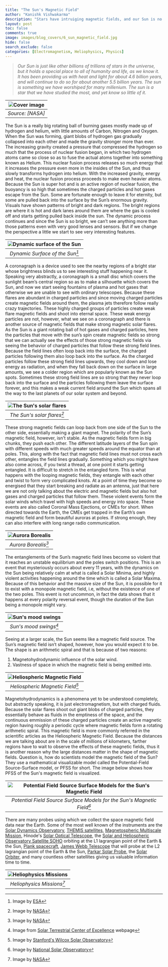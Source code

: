 ```yaml
---
title: "The Sun's Magnetic Field"
author: "Kanishk Vishwakarma"
description: "Stars have intruiging magnetic fields, and our Sun is no exception. Read along to read more about the Sun's magnetic field and how it protects us from the cosmic radiation."
layout: post
toc: false
comments: true
image: images/blog_covers/6_sun_magnetic_field.jpg
hide: false
search_exclude: false
categories: [Electromagnetism, Heliophysics, Physics]
---
```


> *Our Sun is just like other billions of trillions of stars in the universe, but it holds a special place to all of humanity and life, as we know it. It has been providing us with heat and light for about 4.6 billion years, and will continue to do so for about another 5.5 billion years. The sun is something we have worshiped for many millenium. The sun is a star that we have studied the most, and yet know so little of it.* 

|![Cover image](https://trac-bits-pilani.github.io/blog/images/blog_covers/.6_sun_magnetic_field.jpg) | 
|:--:| 
| *Source: [NASA]* |

The Sun is a really big rotating ball of burning gases mostly made up of hydrogen and helium, with little amounts of Carbon, Nitrogen and Oxygen. When the Sun was forming, giant blobs of hydrogen gas gradually collapsed into each other and made the gravity stronger more than ever. The increasing gravity created a pressure that compressed the hydrogen so much that the process of nuclear fusion began, in which two hydrogen atoms came so close so as to fuse the actual atoms together into something known as Helium. This nuclear fusion process releases so much energy that it increases the pressure even more in the insides of the Sun, and thus slowly transforms hydrogen into helium. With the increased gravity, energy and heat, the nuclear fusion process proceeds to make even heavier atoms. Because the Sun is super hot and is an active region of nuclear fusion, the buoyancy is so high that sometimes the charged particles and hot gases escape from the Sun. Some are fortunate enough to leave it for eternity, but some are pulled back into the surface by the Sun’s enormous gravity. Visuals have shown patterns of bright and dark regions. The bright regions are where it is hot and dark lanes around them are where the gas is cooled off and starts getting pulled back inside the sun. The dynamic process continues and since the Sun is so bright, we can’t see anything more than those patterns even with very good lenses and sensors. But if we change the perspective a little we start to see very interesting features. 

|![Dynamic surface of the Sun](hhttps://www.esa.int/var/esa/storage/images/esa_multimedia/images/2007/03/solar_surface_as_seen_by_hinode/9559924-4-eng-GB/Solar_surface_as_seen_by_Hinode_pillars.jpg) | 
|:--:| 
| *Dynamic Surface of the Sun[^1]* |

A coronagraph is a device used to see the nearby regions of a bright star whose brightness blinds us to see interesting stuff happening near it. Speaking very abstractly, a coronagraph is a small disc which covers the sunlight beam’s central region so as to make a silhouette which covers the Sun, and now we start seeing fountains of plasma and hot gases that otherwise we are unable to see with ordinary telescopes. Because these flares are abundant in charged particles and since moving charged particles create magnetic fields around them, the plasma jets therefore follow really crazy trajectories. These highly charged groups of particles create weak flare magnetic fields and shoot into eternal space. These weak energy particles are not, however, what we see on a coronagraph and there is another source of magnetic fields that make strong magnetic solar flares. As the Sun is a giant rotating ball of hot gases and charged particles, here the particles that move with the sun’s spin create magnetic fields so strong that we can actually see the effects of those strong magnetic fields via seeing the behavior of charged particles that follow these strong field lines. Because the field lines often loop back into the surface, the charged particles following them also loop back into the surface. As the charged particles follow these strong field lines upwards, they cool down and lose energy as radiation, and when they fall back down on the surface in large amounts, we see a colder region which are popularly known as the Sun spots. Sometimes these strong field lines are so strong that they never loop back into the surface and the particles following them leave the surface forever, and this makes a weak current field around the Sun which spans all the way to the last planets of our solar system and beyond.

|![The Sun's solar flares](https://www.nasa.gov/sites/default/files/styles/673xvariable_height/public/oct_27_m6_131-304_ovr_crop_3.jpeg?itok=Ji19u57P) | 
|:--:| 
| *The Sun's solar flares[^2]* |

These strong magnetic fields can loop back from one side of the Sun to the other side, essentially making a giant magnet. The polarity of the Sun’s magnetic field, however, isn't stable. As the magnetic fields form in big chunks, they push each other. The different latitude layers of the Sun spin with different speeds with much greater speeds around the equator than at poles. This, along with the fact that magnetic field lines must not cross each other, entangles the field lines gradually. Something which you might have also come across, if you twist a thread, at one point it starts getting entangled. It is difficult to stretch in the entangled form. This is what happens with the looping magnetic fields, they entangle with each other and twist to form very complicated knots. At a point of time they become so energised that they start breaking and radiate as an antenna, just that here we are not only talking about the electric and magnetic fields but also hot gases and charged particles that follow them. These violent events form the solar winds which travel with high speeds and energy into space. These events are also called Coronal Mass Ejections, or CMEs for short. When directed towards the Earth, the CMEs get trapped in the Earth’s own magnetic field and form beautiful auroras at poles. If strong enough, they can also interfere with long range radio communication. 

|![Aurora Borealis](https://www.nasa.gov/sites/default/files/styles/side_image/public/thumbnails/image/colorfulaurora.jpg?itok=rwbUjqgs) | 
|:--:| 
| *Aurora Borealis[^3]* |

The entanglements of the Sun’s magnetic field lines become so violent that it reaches an unstable equilibrium and the poles switch positions. This is an event that mysteriously occurs about every 11 years, with the dynamics on the Sun being relatively calm at what is called a Solar Minima, and highly violent activities happening around the time which is called a Solar Maxima. Because of this behavior and the massive size of the Sun, it is possible for it to exist with a monopole magnetic field, i.e, without the existence of one of the two poles. This event is not uncommon, in fact the data shows that it happens at every polarity reversal event, though the duration of the Sun being a monopole might vary.

|![Sun's mood swings](https://www.stce.be/news.old/211/Picture3.png) | 
|:--:| 
| *Sun's mood swings[^4]* |

Seeing at a larger scale, the Sun seems like a magnetic field source. The Sun’s magnetic field isn’t shaped, however, how you would expect it to be. The shape is an arithmetic spiral and that is because of two reasons: 

1. Magnetohydrodynamic influence of the solar wind.
2. Vastness of space in which the magnetic field is being emitted into.

|![Heliospheric Magnetic Field](https://en.wikipedia.org/wiki/Interplanetary_magnetic_field#/media/File:Heliospheric-current-sheet.gif) | 
|:--:| 
| *Heliospheric Magnetic Field[^5]* |

Magnetohydrodynamics is a phenomena yet to be understood completely, but abstractly speaking, it is just electromagnetism, but with charged fluids. Because the solar flares shoot out giant blobs of charged particles, they essentially behave as fluids in the emptiness of the space, and the continuous emmission of these charged particles create an active magnetic region having roughly a periodic cycle where magnetic fields form a rotating arithmetic spiral. This magnetic field is more commonly referred in the scientific articles as the Heliospheric Magnetic Field. Because the distances we are talking about are in the scale of millions of kilometers, farther regions have to wait to observe the effects of these magnetic fields, thus it is another reason why the large distances matter in the shape of magnetic fields. Question is, how do scientists model the magnetic field of the Sun? They use a mathematical visualizable model called the Potential-Field Source-Surface model, or PFSS for short. The image below shows how PFSS of the Sun's magnetic field is visualized.

|![Potential Field Source Surface Models for the Sun's Magnetic Field](https://nso.edu/wp-content/uploads/2018/07/filled_mrmap_2068_dham.fits_.magmod.dat240.jpg) | 
|:--:| 
| *Potential Field Source Surface Models for the Sun's Magnetic Field[^6]* |

There are many probes using which we collect the space magnetic field data near the Earth. Some of the most well known of the instruments are the [Solar Dynamics Observatory](https://www.nasa.gov/mission_pages/sdo/main/index.html), [THEMIS satellites](https://en.wikipedia.org/wiki/THEMIS), [Magnetospheric Multiscale Mission](https://en.wikipedia.org/wiki/Magnetospheric_Multiscale_Mission), Hinode's [Solar Optical Telescope](https://www.nasa.gov/mission_pages/hinode/mission.html), the [Solar and Heliospheric Observatory Satellite SOHO](https://en.wikipedia.org/wiki/Solar_and_Heliospheric_Observatory) orbiting at the L1 lagrangian point of the Earth & the Sun, [Plank spacecraft](https://www.esa.int/Science_Exploration/Space_Science/Planck), [James Webb Telescope](https://www.jwst.nasa.gov/) that will probe at the L2 lagrangian point of the Earth & the Sun, [Parkar Solar Probe](https://blogs.nasa.gov/parkersolarprobe/), the [Solar Orbiter](https://www.esa.int/Science_Exploration/Space_Science/Solar_Orbiter), and many countless other satellites giving us valuable information time to time.

|![Heliophysics Missions](https://www.nasa.gov/sites/default/files/styles/side_image/public/hso-fleet.jpg?itok=6hukpZhO) | 
|:--:| 
| *Heliophysics Missions[^7]* |



[^1]: Image by [ESA](https://www.esa.int/ESA_Multimedia/Images/2007/03/Solar_surface_as_seen_by_Hinode)
[^2]: Image by [NASA](https://spaceplace.nasa.gov/solar-activity/en/)
[^3]: Image by [NASA](https://www.nasa.gov/feature/goddard/nasa-measuring-the-pulsating-aurora/)
[^4]: Image from [Solar Terrestrial Center of Excellence](https://www.stce.be/news/211/welcome.html) webpage
[^5]: Image by [Stanford's Wilcox Solar Observatory](http://wso.stanford.edu/)
[^6]: Image by [National Solar Observatory](https://www.nasa.gov/mission_pages/sunearth/missions/index.html)
[^7]: Image by [NASA](https://www.nasa.gov/mission_pages/sunearth/missions/index.html)
